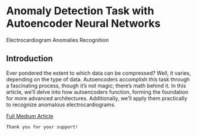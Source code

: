 # Anomaly Detection Task with Autoencoder Neural Networks
Electrocardiogram Anomalies Recognition

## Introduction
Ever pondered the extent to which data can be compressed? Well, it varies, depending on the type of data. Autoencoders accomplish this task through a fascinating process, though it’s not magic; there’s math behind it. In this article, we’ll delve into how autoencoders function, forming the foundation for more advanced architectures. Additionally, we’ll apply them practically to recognize anomalous electrocardiograms.


[Full Medium Article](https://levelup.gitconnected.com/anomaly-detection-task-with-autoencoder-neural-network-94ddd378ef6d)


```
Thank you for your support!
```


